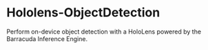 # Hololens-ObjectDetection
Perform on-device object detection with a HoloLens powered by the Barracuda Inference Engine. 
